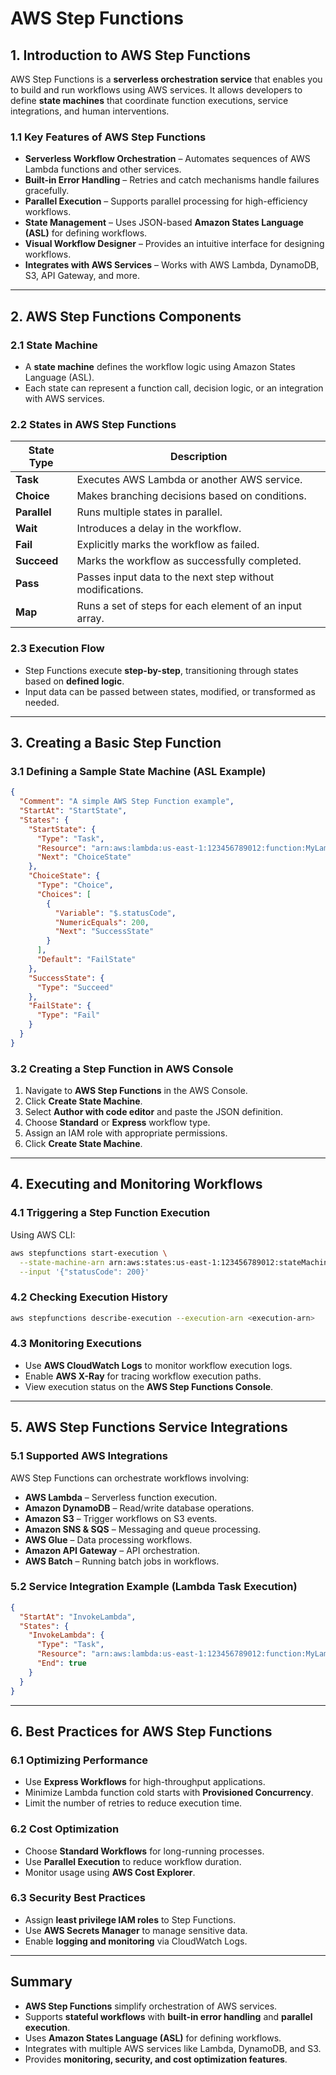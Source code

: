 # **AWS Step Functions**

## **1. Introduction to AWS Step Functions**
AWS Step Functions is a **serverless orchestration service** that enables you to build and run workflows using AWS services. It allows developers to define **state machines** that coordinate function executions, service integrations, and human interventions.

### **1.1 Key Features of AWS Step Functions**
- **Serverless Workflow Orchestration** – Automates sequences of AWS Lambda functions and other services.
- **Built-in Error Handling** – Retries and catch mechanisms handle failures gracefully.
- **Parallel Execution** – Supports parallel processing for high-efficiency workflows.
- **State Management** – Uses JSON-based **Amazon States Language (ASL)** for defining workflows.
- **Visual Workflow Designer** – Provides an intuitive interface for designing workflows.
- **Integrates with AWS Services** – Works with AWS Lambda, DynamoDB, S3, API Gateway, and more.

---

## **2. AWS Step Functions Components**
### **2.1 State Machine**
- A **state machine** defines the workflow logic using Amazon States Language (ASL).
- Each state can represent a function call, decision logic, or an integration with AWS services.

### **2.2 States in AWS Step Functions**
| **State Type** | **Description** |
|---------------|----------------|
| **Task** | Executes AWS Lambda or another AWS service. |
| **Choice** | Makes branching decisions based on conditions. |
| **Parallel** | Runs multiple states in parallel. |
| **Wait** | Introduces a delay in the workflow. |
| **Fail** | Explicitly marks the workflow as failed. |
| **Succeed** | Marks the workflow as successfully completed. |
| **Pass** | Passes input data to the next step without modifications. |
| **Map** | Runs a set of steps for each element of an input array. |

### **2.3 Execution Flow**
- Step Functions execute **step-by-step**, transitioning through states based on **defined logic**.
- Input data can be passed between states, modified, or transformed as needed.

---

## **3. Creating a Basic Step Function**

### **3.1 Defining a Sample State Machine (ASL Example)**
```json
{
  "Comment": "A simple AWS Step Function example",
  "StartAt": "StartState",
  "States": {
    "StartState": {
      "Type": "Task",
      "Resource": "arn:aws:lambda:us-east-1:123456789012:function:MyLambdaFunction",
      "Next": "ChoiceState"
    },
    "ChoiceState": {
      "Type": "Choice",
      "Choices": [
        {
          "Variable": "$.statusCode",
          "NumericEquals": 200,
          "Next": "SuccessState"
        }
      ],
      "Default": "FailState"
    },
    "SuccessState": {
      "Type": "Succeed"
    },
    "FailState": {
      "Type": "Fail"
    }
  }
}
```

### **3.2 Creating a Step Function in AWS Console**
1. Navigate to **AWS Step Functions** in the AWS Console.
2. Click **Create State Machine**.
3. Select **Author with code editor** and paste the JSON definition.
4. Choose **Standard** or **Express** workflow type.
5. Assign an IAM role with appropriate permissions.
6. Click **Create State Machine**.

---

## **4. Executing and Monitoring Workflows**
### **4.1 Triggering a Step Function Execution**
Using AWS CLI:
```bash
aws stepfunctions start-execution \
  --state-machine-arn arn:aws:states:us-east-1:123456789012:stateMachine:MyStateMachine \
  --input '{"statusCode": 200}'
```

### **4.2 Checking Execution History**
```bash
aws stepfunctions describe-execution --execution-arn <execution-arn>
```

### **4.3 Monitoring Executions**
- Use **AWS CloudWatch Logs** to monitor workflow execution logs.
- Enable **AWS X-Ray** for tracing workflow execution paths.
- View execution status on the **AWS Step Functions Console**.

---

## **5. AWS Step Functions Service Integrations**
### **5.1 Supported AWS Integrations**
AWS Step Functions can orchestrate workflows involving:
- **AWS Lambda** – Serverless function execution.
- **Amazon DynamoDB** – Read/write database operations.
- **Amazon S3** – Trigger workflows on S3 events.
- **Amazon SNS & SQS** – Messaging and queue processing.
- **AWS Glue** – Data processing workflows.
- **Amazon API Gateway** – API orchestration.
- **AWS Batch** – Running batch jobs in workflows.

### **5.2 Service Integration Example (Lambda Task Execution)**
```json
{
  "StartAt": "InvokeLambda",
  "States": {
    "InvokeLambda": {
      "Type": "Task",
      "Resource": "arn:aws:lambda:us-east-1:123456789012:function:MyLambdaFunction",
      "End": true
    }
  }
}
```

---

## **6. Best Practices for AWS Step Functions**
### **6.1 Optimizing Performance**
- Use **Express Workflows** for high-throughput applications.
- Minimize Lambda function cold starts with **Provisioned Concurrency**.
- Limit the number of retries to reduce execution time.

### **6.2 Cost Optimization**
- Choose **Standard Workflows** for long-running processes.
- Use **Parallel Execution** to reduce workflow duration.
- Monitor usage using **AWS Cost Explorer**.

### **6.3 Security Best Practices**
- Assign **least privilege IAM roles** to Step Functions.
- Use **AWS Secrets Manager** to manage sensitive data.
- Enable **logging and monitoring** via CloudWatch Logs.

---

## **Summary**
- **AWS Step Functions** simplify orchestration of AWS services.
- Supports **stateful workflows** with **built-in error handling** and **parallel execution**.
- Uses **Amazon States Language (ASL)** for defining workflows.
- Integrates with multiple AWS services like Lambda, DynamoDB, and S3.
- Provides **monitoring, security, and cost optimization features**.